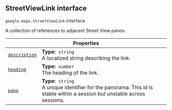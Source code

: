 
<h2 id="StreetViewLink">StreetViewLink interface</h2>
<p>
<code><span itemprop="path">google.maps</span>.<span itemprop="name">StreetViewLink</span></code>
interface
</p>
<p>A collection of references to adjacent Street View panos.</p>
<div class="devsite-table-wrapper"><table class="properties responsive" summary="interface StreetViewLink - Properties">
<thead>
<tr><th colspan="2">Properties</th>
</tr></thead>
<tbody>
<tr id="StreetViewLink.description">
<td itemprop="property"><code><a class="secret-link" href="#StreetViewLink.description"><span>description</span></a></code></td>
<td><div><strong>Type:</strong>&nbsp; <code>string</code></div>
<div class="desc">A localized string describing the link.</div></td>
</tr>
<tr id="StreetViewLink.heading">
<td itemprop="property"><code><a class="secret-link" href="#StreetViewLink.heading"><span>heading</span></a></code></td>
<td><div><strong>Type:</strong>&nbsp; <code>number</code></div>
<div class="desc">The heading of the link.</div></td>
</tr>
<tr id="StreetViewLink.pano">
<td itemprop="property"><code><a class="secret-link" href="#StreetViewLink.pano"><span>pano</span></a></code></td>
<td><div><strong>Type:</strong>&nbsp; <code>string</code></div>
<div class="desc">A unique identifier for the panorama. This id is stable within a session but unstable across sessions.</div></td>
</tr>
</tbody>
</table></div>
